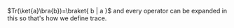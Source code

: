 $Tr(\ket{a}\bra{b})=\braket{ b | a }$
and every operator can be expanded in this so that's how we define trace.
